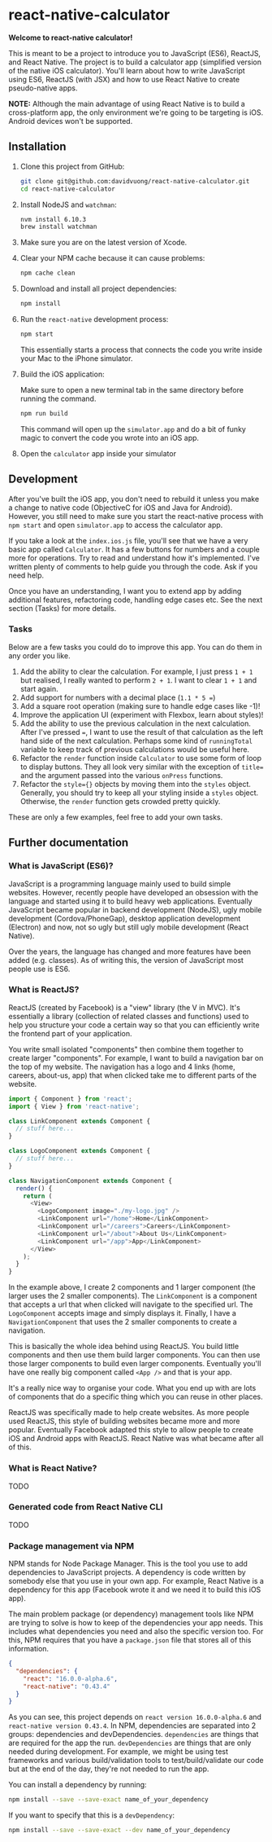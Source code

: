 # react-native-calculator

**Welcome to react-native calculator!**

This is meant to be a project to introduce you to JavaScript (ES6), ReactJS, and React Native. The project is to build a calculator app (simplified version of the native iOS calculator). You'll learn about how to write JavaScript using ES6, ReactJS (with JSX) and how to use React Native to create pseudo-native apps.

**NOTE:** Although the main advantage of using React Native is to build a cross-platform app, the only environment we're going to be targeting is iOS. Android devices won't be supported.

## Installation

1. Clone this project from GitHub:

    ```bash
    git clone git@github.com:davidvuong/react-native-calculator.git
    cd react-native-calculator
    ```

1. Install NodeJS and `watchman`:

    ```bash
    nvm install 6.10.3
    brew install watchman
    ```

1. Make sure you are on the latest version of Xcode.

1. Clear your NPM cache because it can cause problems:

    ```bash
    npm cache clean
    ```

1. Download and install all project dependencies:

    ```bash
    npm install
    ```

1. Run the `react-native` development process:

    ```bash
    npm start
    ```

    This essentially starts a process that connects the code you write inside your Mac to the iPhone simulator.

1. Build the iOS application:

    Make sure to open a new terminal tab in the same directory before running the command.

    ```bash
    npm run build
    ```

    This command will open up the `simulator.app` and do a bit of funky magic to convert the code you wrote into an iOS app.

1. Open the `calculator` app inside your simulator

## Development

After you've built the iOS app, you don't need to rebuild it unless you make a change to native code (ObjectiveC for iOS and Java for Android). However, you still need to make sure you start the react-native process with `npm start` and open `simulator.app` to access the calculator app.

If you take a look at the `index.ios.js` file, you'll see that we have a very basic app called `Calculator`. It has a few buttons for numbers and a couple more for operations. Try to read and understand how it's implemented. I've written plenty of comments to help guide you through the code. Ask if you need help.

Once you have an understanding, I want you to extend app by adding additional features, refactoring code, handling edge cases etc. See the next section (Tasks) for more details.

### Tasks

Below are a few tasks you could do to improve this app. You can do them in any order you like.

1. Add the ability to clear the calculation. For example, I just press `1 + 1` but realised, I really wanted to perform `2 + 1`. I want to clear `1 + 1` and start again.
1. Add support for numbers with a decimal place (`1.1 * 5 =`)
1. Add a square root operation (making sure to handle edge cases like -1)!
1. Improve the application UI (experiment with Flexbox, learn about styles)!
1. Add the ability to use the previous calculation in the next calculation. After I've pressed `=`, I want to use the result of that calculation as the left hand side of the next calculation. Perhaps some kind of `runningTotal` variable to keep track of previous calculations would be useful here.
1. Refactor the `render` function inside `Calculator` to use some form of loop to display buttons. They all look very similar with the exception of `title=` and the argument passed into the various `onPress` functions.
1. Refactor the `style={}` objects by moving them into the `styles` object. Generally, you should try to keep all your styling inside a `styles` object. Otherwise, the `render` function gets crowded pretty quickly.

These are only a few examples, feel free to add your own tasks.

## Further documentation

### What is JavaScript (ES6)?

JavaScript is a programming language mainly used to build simple websites. However, recently people have developed an obsession with the language and started using it to build heavy web applications. Eventually JavaScript became popular in backend development (NodeJS), ugly mobile development (Cordova/PhoneGap), desktop application development (Electron) and now, not so ugly but still ugly mobile development (React Native).

Over the years, the language has changed and more features have been added (e.g. classes). As of writing this, the version of JavaScript most people use is ES6.

### What is ReactJS?

ReactJS (created by Facebook) is a "view" library (the V in MVC). It's essentially a library (collection of related classes and functions) used to help you structure your code a certain way so that you can efficiently write the frontend part of your application.

You write small isolated "components" then combine them together to create larger "components". For example, I want to build a navigation bar on the top of my website. The navigation has a logo and 4 links (home, careers, about-us, app) that when clicked take me to different parts of the website.

```js
import { Component } from 'react';
import { View } from 'react-native';

class LinkComponent extends Component {
  // stuff here...
}

class LogoComponent extends Component {
  // stuff here...
}

class NavigationComponent extends Component {
  render() {
    return (
      <View>
        <LogoComponent image="./my-logo.jpg" />
        <LinkComponent url="/home">Home</LinkComponent>
        <LinkComponent url="/careers">Careers</LinkComponent>
        <LinkComponent url="/about">About Us</LinkComponent>
        <LinkComponent url="/app">App</LinkComponent>
      </View>
    );
  }
}
```

In the example above, I create 2 components and 1 larger component (the larger uses the 2 smaller components). The `LinkComponent` is a component that accepts a url that when clicked will navigate to the specified url. The `LogoComponent` accepts image and simply displays it. Finally, I have a `NavigationComponent` that uses the 2 smaller components to create a navigation.

This is basically the whole idea behind using ReactJS. You build little components and then use them build larger components. You can then use those larger components to build even larger components. Eventually you'll have one really big component called `<App />` and that is your app.

It's a really nice way to organise your code. What you end up with are lots of components that do a specific thing which you can reuse in other places.

ReactJS was specifically made to help create websites. As more people used ReactJS, this style of building websites became more and more popular. Eventually Facebook adapted this style to allow people to create iOS and Android apps with ReactJS. React Native was what became after all of this.

### What is React Native?

TODO

### Generated code from React Native CLI

TODO

### Package management via NPM

NPM stands for Node Package Manager. This is the tool you use to add dependencies to JavaScript projects. A dependency is code written by somebody else that you use in your own app. For example, React Native is a dependency for this app (Facebook wrote it and we need it to build this iOS app).

The main problem package (or dependency) management tools like NPM are trying to solve is how to keep of the dependencies your app needs. This includes what dependencies you need and also the specific version too. For this, NPM requires that you have a `package.json` file that stores all of this information.

```json
{
  "dependencies": {
    "react": "16.0.0-alpha.6",
    "react-native": "0.43.4"
  }
}
```

As you can see, this project depends on `react version 16.0.0-alpha.6` and `react-native version 0.43.4`. In NPM, dependencies are separated into 2 groups: dependencies and devDependencies. `dependencies` are things that are required for the app the run. `devDependencies` are things that are only needed during development. For example, we might be using test frameworks and various build/validation tools to test/build/validate our code but at the end of the day, they're not needed to run the app.

You can install a dependency by running:

```bash
npm install --save --save-exact name_of_your_dependency
```

If you want to specify that this is a `devDependency`:

```bash
npm install --save --save-exact --dev name_of_your_dependency
```
